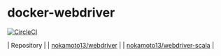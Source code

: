 # docker-webdriver

[![CircleCI](https://circleci.com/gh/nokamoto/docker-webdriver.svg?style=svg)](https://circleci.com/gh/nokamoto/docker-webdriver)

| Repository |
| [nokamoto13/webdriver](https://hub.docker.com/r/nokamoto13/webdriver/) |
| [nokamoto13/webdriver-scala](https://hub.docker.com/r/nokamoto13/webdriver-scala/) |
